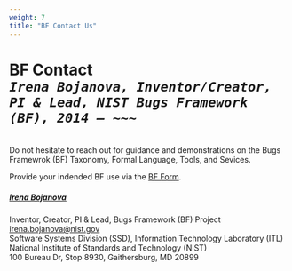 ```yaml
---
weight: 7
title: "BF Contact Us"
---
```


<!-- Google tag (gtag.js) -->
<script async src="https://www.googletagmanager.com/gtag/js?id=G-PJ364XPP9F"></script>
<script>
  window.dataLayer = window.dataLayer || [];
  function gtag(){dataLayer.push(arguments);}
  gtag('js', new Date());

  gtag('config', 'G-PJ364XPP9F');
</script>

# BF Contact <br/> _`Irena Bojanova, Inventor/Creator, PI & Lead, NIST Bugs Framework (BF), 2014 – ~~~`_
</br>
Do not hesitate to reach out for guidance and demonstrations on the Bugs Framewrok (BF) Taxonomy, Formal Language, Tools, and Sevices. 

Provide your indended BF use via the [BF Form](https://forms.gle/SRZyva5Vn1i4dQQ2A).

<!-- Please be encouraged also to provide feedback on BF at any time.  -->
<!-- , especially while utilizing it within your own software security development and research pojects -- having your inputs will be particularly helpful in refining the BF's evolution.  -->

##### [Irena Bojanova](https://www.nist.gov/people/irena-bojanova)
Inventor, Creator, PI & Lead,  Bugs Framework (BF) Project</br>
irena.bojanova@nist.gov</br>
Software Systems Division (SSD), Information Technology Laboratory (ITL)</br>
National Institute of Standards and Technology (NIST)</br>
100 Bureau Dr, Stop 8930, Gaithersburg, MD 20899
</br></br>


<!-- <l style="font-size: 15px; color: #7D3368">Important Note: Any BF-application publication that lists classes not featured on this website is a misrepresentation of BF. If in doubt, please [seek guidance from the BF PI](/BF/info/contact/bf-contact).  -->